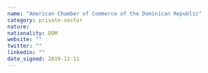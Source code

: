 ```yaml
---
name: "American Chamber of Commerce of the Dominican Republic"
category: private-sector
nature:
nationality: DOM
website: ""
twitter: ""
linkedin: ""
date_signed: 2019-12-11
---
```


